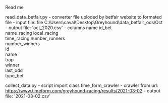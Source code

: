 Read me



read_data_betfair.py
	- converter file uploded by betfair website to formated file
	- input file: file C:\\Users\\caval\\Desktop\\Greyhound\\data_betfair_ods\\Oct
	- output file: 'oct_2020.csv'
	- columns name
		id_bet	
		name_racing	
		local_racing	
		time_racing	
		number_runners	
		number_winners	
		id	
		name	
		trap	
		winner	
		last_odd	
		type_bet
		


collect_data.py
	- script import class time_form_crawler
	- crawler from url: https://www.timeform.com/greyhound-racing/results/2021-03-02
	- output file: '2021-03-02.csv'

	
